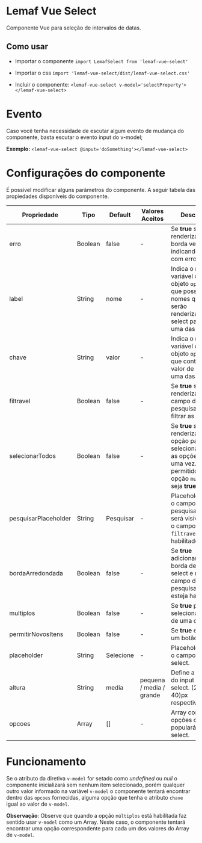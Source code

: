 # Lemaf Vue Select

Componente Vue para seleção de intervalos de datas.

## Como usar

- Importar o componente `import LemafSelect from 'lemaf-vue-select'`
- Importar o css `import 'lemaf-vue-select/dist/lemaf-vue-select.css'`

- Incluir o componente: `<lemaf-vue-select v-model='selectProperty'></lemaf-vue-select>`

# Evento

Caso você tenha necessidade de escutar algum evento de mudança do componente, basta escutar o evento input do v-model;

**Exemplo:**
`<lemaf-vue-select @input='doSomething'></lemaf-vue-select>`

# Configurações do componente

É possível modificar alguns parâmetros do componente. A seguir tabela das propiedades disponíveis do componente.

|Propriedade          | Tipo    | Default   | Valores Aceitos           | Descrição |
---------------------|---------|-----------|---------------------------|------------|
|erro                 | Boolean | false     | -                         | Se **true** será renderizada uma borda vermelha, indicando campo com erro |
|label                | String  | nome      | -                         | Indica o nome da variável do objeto `opcoes` que possui os nomes que serão renderizados no select para cada uma das opções |
|chave                | String  | valor     | -                         | Indica o nome da variável do objeto `opcoes` que contém o valor de cada uma das opções |
|filtravel            | Boolean | false     | -                         | Se **true** será renderizado um campo de pesquisa para filtrar as opções |
|selecionarTodos      | Boolean | false     | -                         | Se **true** será renderizado uma opção para selecionar todas as opções de uma vez. Só é permitido caso a opção `multiplos` seja **true** |
|pesquisarPlaceholder | String  | Pesquisar | -                         | Placeholder para o campo de pesquisa. Só será visível caso o campo `filtravel` esteja habilitado.|
|bordaArredondada     | Boolean | false     | -                         | Se **true** adicionará uma borda de `20px` no select e no campo de pesquisa, caso esteja habilitado. |
|multiplos            | Boolean | false     | -                         | Se **true** permitirá selecionar mais de uma opção. |
|permitirNovosItens   | Boolean | false     | -                         | Se **true** exibirá um botão |
|placeholder          | String  | Selecione | -                         | Placeholder para o campo de select. |
|altura               | String  | media     | pequena / media / grande  | Define a altura do input do select. (20 /30 / 40)px respectivamente. |
|opcoes               | Array   | []        | -                         | Array com as opções que populará o select. |

# Funcionamento

Se o atributo da diretiva `v-model` for setado como *undefined* ou *null* o componente inicializará sem nenhum item selecionado, porém
qualquer outro valor informado na variável `v-model` o componente tentará encontrar dentro das `opcoes` fornecidas, alguma opção que tenha o atributo
`chave` igual ao valor de `v-model`.

**Observação**: Observe que quando a opção `múltiplos` está habilitada faz sentido usar `v-model` como um Array. Neste caso, o componente tentará encontrar
uma opção correspondente para cada um dos valores do Array de `v-model`.

